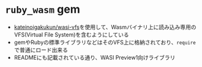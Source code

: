 # `ruby_wasm` gem

* [kateinoigakukun/wasi-vfs](https://github.com/kateinoigakukun/wasi-vfs)を使用して、Wasmバイナリ上に読み込み専用のVFS(Virtual File System)を含むようにしている
* gemやRubyの標準ライブラリなどはそのVFS上に格納されており、`require`で普通にロード出来る
* READMEにも記載されている通り、WASI Preview1向けライブラリ